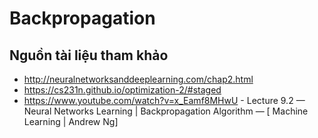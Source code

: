 # Backpropagation

## Nguồn tài liệu tham khảo 

* http://neuralnetworksanddeeplearning.com/chap2.html
* https://cs231n.github.io/optimization-2/#staged
* https://www.youtube.com/watch?v=x_Eamf8MHwU - Lecture 9.2 — Neural Networks Learning | Backpropagation Algorithm — [ Machine Learning | Andrew Ng]
